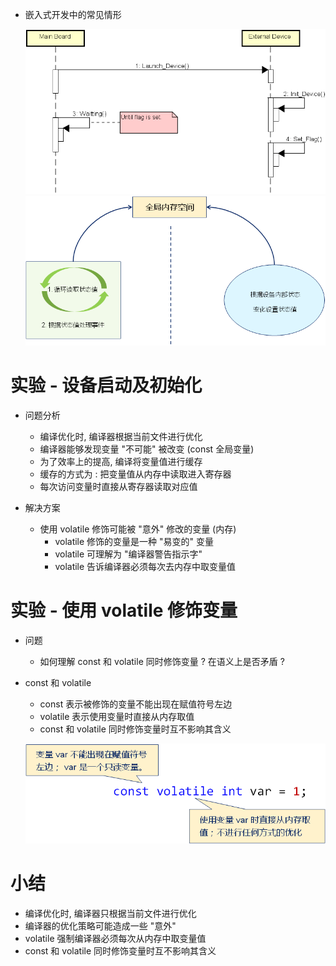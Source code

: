 - 嵌入式开发中的常见情形

    ![](_v_images_17/1.png)
    ![](_v_images_17/2.png)

# 实验 - 设备启动及初始化


- 问题分析
    - 编译优化时, 编译器根据当前文件进行优化
    - 编译器能够发现变量 "不可能" 被改变 (const 全局变量)
    - 为了效率上的提高, 编译将变量值进行缓存
    - 缓存的方式为 : 把变量值从内存中读取进入寄存器
    - 每次访问变量时直接从寄存器读取对应值

- 解决方案
    - 使用 volatile 修饰可能被 "意外" 修改的变量 (内存)
        - volatile 修饰的变量是一种 "易变的" 变量
        - volatile 可理解为 "编译器警告指示字"
        - volatile 告诉编译器必须每次去内存中取变量值

# 实验 - 使用 volatile 修饰变量

- 问题
    - 如何理解 const 和 volatile 同时修饰变量 ? 在语义上是否矛盾 ?

- const 和 volatile
    - const 表示被修饰的变量不能出现在赋值符号左边
    - volatile 表示使用变量时直接从内存取值
    - const 和 volatile 同时修饰变量时互不影响其含义

    ![](_v_images_17/3.png)

# 小结
- 编译优化时, 编译器只根据当前文件进行优化
- 编译器的优化策略可能造成一些 "意外"
- volatile 强制编译器必须每次从内存中取变量值
- const 和 volatile 同时修饰变量时互不影响其含义
